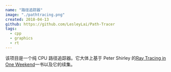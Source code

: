 ```yaml
---
name: "路径追踪器"
image: "./pathtracing.png"
created: 2018-04-13
github: https://github.com/LesleyLai/Path-Tracer
tags:
  - cpp
  - graphics
  - rt
---
```


该项目是一个纯 CPU 路径追踪器。它大体上基于 Peter Shirley 的[Ray Tracing in One Weekend](https://raytracing.github.io/books/RayTracingInOneWeekend.html)一书以及它的续集。
